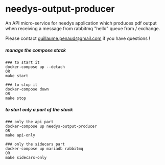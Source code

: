 # needys-output-producer
An API micro-service for needys application which produces pdf output
when receiving a message from rabbitmq "hello" queue from / exchange.

Please contact <guillaume.penaud@gmail.com> if you have questions !

##### manage the compose stack

```
### to start it
docker-compose up --detach
OR
make start

### to stop it
docker-compose down
OR
make stop
```

##### to start only a part of the stack
```
### only the api part
docker-compose up needys-output-producer
OR
make api-only

### only the sidecars part
docker-compose up mariadb rabbitmq
OR
make sidecars-only
```
